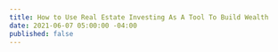 ```yaml
---
title: How to Use Real Estate Investing As A Tool To Build Wealth
date: 2021-06-07 05:00:00 -04:00
published: false
---
```


